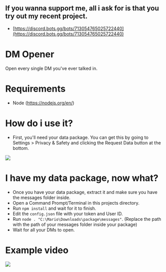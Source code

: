 ## If you wanna support me, all i ask for is that you try out my recent project.
- [https://discord.bots.gg/bots/713054765025722440](https://discord.bots.gg/bots/713054765025722440)

# DM Opener
Open every single DM you've ever talked in.

# Requirements
- Node (https://nodejs.org/en/)

# How do i use it?
- First, you'll need your data package. You can get this by going to Settings > Privacy & Safety and clicking the Request Data button at the bottom.
<img src="https://media.wtf/39039030"/>

# I have my data package, now what?
- Once you have your data package, extract it and make sure you have the messages folder inside.
- Open a Command Prompt/Terminal in this projects directory.
- Run `npm install` and wait for it to finish.
- Edit the `config.json` file with your token and User ID.
- Run `node . "C:\Mario\Downloads\package\messages"`. (Replace the path with the path of your messages folder inside your package)
- Wait for all your DMs to open.

# Example video
[![](https://i.imgur.com/pXyWjWb.png)](http://www.youtube.com/watch?v=PNFJnGwxpHc "http://i3.ytimg.com/vi/PNFJnGwxpHc/maxresdefault.jpg")
